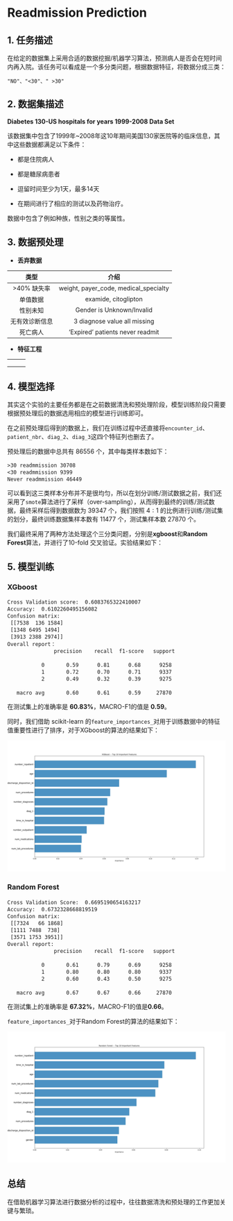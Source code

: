 # Readmission Prediction

## 1. 任务描述

在给定的数据集上采用合适的数据挖掘/机器学习算法，预测病人是否会在短时间内再入院。该任务可以看成是一个多分类问题，根据数据特征，将数据分成三类：

`"NO"、"<30"、" >30"`

## 2. 数据集描述

**Diabetes 130-US hospitals for years 1999-2008 Data Set**

该数据集中包含了1999年~2008年这10年期间美国130家医院等的临床信息，其中这些数据都满足以下条件：

- 都是住院病人

- 都是糖尿病患者

- 逗留时间至少为1天，最多14天

- 在期间进行了相应的测试以及药物治疗。

数据中包含了例如种族，性别之类的等属性。

## 3. 数据预处理

- **丢弃数据**

| 类型       | 介绍                                    |
|:--------:|:-------------------------------------:|
| >40% 缺失率 | weight, payer_code, medical_specialty |
| 单值数据     | examide, citoglipton                  |
| 性别未知     | Gender is Unknown/Invalid             |
| 无有效诊断信息  | 3 diagnose value all missing          |
| 死亡病人     | ‘Expired’ patients never readmit      |

- **特征工程**

|     |     |     |
| --- | --- | --- |
|     |     |     |
|     |     |     |
|     |     |     |

## 4. 模型选择

其实这个实验的主要任务都是在之前数据清洗和预处理阶段，模型训练阶段只需要根据预处理后的数据选用相应的模型进行训练即可。

在之前预处理后得到的数据上，我们在训练过程中还直接将`encounter_id`、`patient_nbr`、`diag_2`、`diag_3`这四个特征列也删去了。

预处理后的数据中总共有 86556 个，其中每类样本数如下：

```undefined
>30 readmmission 30708
<30 readmmission 9399
Never readmmission 46449
```

可以看到这三类样本分布并不是很均匀，所以在划分训练/测试数据之前，我们还采用了`smote`算法进行了采样（over-sampling），从而得到最终的训练/测试数据，最终采样后得到数据数为 39347 个，我们按照 $4 : 1$ 的比例进行训练/测试集的划分，最终训练数据集样本数有 11477 个，测试集样本数 27870 个。

我们最终采用了两种方法处理这个三分类问题，分别是**xgboost**和**Random Forest**算法，并进行了10-fold 交叉验证。实验结果如下：

## 5. 模型训练

### XGboost

```shell
Cross Validation score:  0.6083765322410007
Accuracy:  0.6102260495156082
Confusion matrix:
 [[7538  136 1584]
 [1348 6495 1494]
 [3913 2388 2974]]
Overall report：
               precision    recall  f1-score   support

           0       0.59      0.81      0.68      9258
           1       0.72      0.70      0.71      9337
           2       0.49      0.32      0.39      9275

   macro avg       0.60      0.61      0.59     27870
```

在测试集上的准确率是 **60.83%**，MACRO-F1的值是 **0.59**。

同时，我们借助 scikit-learn 的`feature_importances_`对用于训练数据中的特征值重要性进行了排序，对于XGboost的算法的结果如下：

![XGBoost](../images/XGBoost.jpg)

### Random Forest

```shell
Cross Validation Score:  0.6695190654163217
Accuracy:  0.6732328668819519
Confusion matrix: 
 [[7324   66 1868]
 [1111 7488  738]
 [3571 1753 3951]]
Overall report: 
               precision    recall  f1-score   support

           0       0.61      0.79      0.69      9258
           1       0.80      0.80      0.80      9337
           2       0.60      0.43      0.50      9275

   macro avg       0.67      0.67      0.66     27870
```

在测试集上的准确率是 **67.32%**，MACRO-F1的值是**0.66**。

`feature_importances_`对于Random Forest的算法的结果如下：

![random_forest](../images/random_forest.jpg)

## 总结

在借助机器学习算法进行数据分析的过程中，往往数据清洗和预处理的工作更加关键与繁琐。
